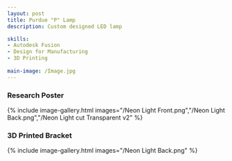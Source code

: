 ```yaml
---
layout: post
title: Purdue "P" Lamp
description: Custom designed LED lamp 

skills: 
- Autodesk Fusion 
- Design for Manufacturing 
- 3D Printing
  
main-image: /Image.jpg
---
```


### Research Poster
{% include image-gallery.html images="/Neon Light Front.png","/Neon Light Back.png","/Neon Light cut Transparent v2" %} 

### 3D Printed Bracket
{% include image-gallery.html images="/Neon Light Back.png" %} 


